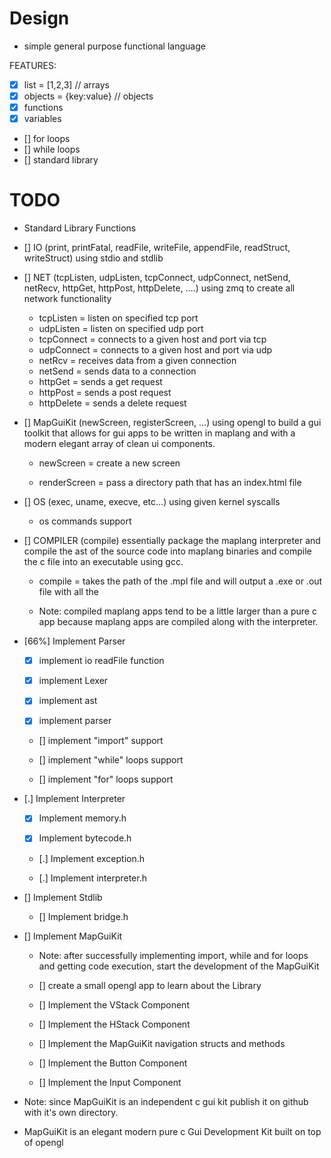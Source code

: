 
# Design

- simple general purpose functional language


FEATURES:

- [X] list = [1,2,3] // arrays
- [X] objects = {key:value} // objects
- [X] functions
- [X] variables
- [] for loops
- [] while loops
- [] standard library


# TODO


- Standard Library Functions

 - [] IO (print, printFatal, readFile, writeFile, appendFile, readStruct, writeStruct) using stdio and stdlib

 - [] NET (tcpListen, udpListen, tcpConnect, udpConnect, netSend, netRecv, httpGet, httpPost, httpDelete, ....) using zmq to create all network functionality
    
    - tcpListen = listen on specified tcp port
    - udpListen = listen on specified udp port
    - tcpConnect = connects to a given host and port via tcp
    - udpConnect = connects to a given host and port via udp
    - netRcv = receives data from a given connection
    - netSend = sends data to a connection
    - httpGet = sends a get request
    - httpPost = sends a post request
    - httpDelete = sends a delete request


 - [] MapGuiKit (newScreen, registerScreen, ...) using opengl to build a gui toolkit that allows for gui apps to be written in maplang and with a modern elegant array of clean ui components.
    
    - newScreen = create a new screen

    - renderScreen = pass a directory path that has an index.html file


 - [] OS (exec, uname, execve, etc...) using given kernel syscalls

    - os commands support

 - [] COMPILER (compile) essentially package the maplang interpreter and compile the ast of the source code into maplang binaries and compile the c file into an executable using gcc.

    - compile = takes the path of the .mpl file and will output a .exe or .out file with all the 

    - Note: compiled maplang apps tend to be a little larger than a pure c app because maplang apps are compiled along with the interpreter.


- [66%] Implement Parser

    - [X] implement io readFile function

    - [X] implement Lexer

    - [X] implement ast

    - [X] implement parser

    - [] implement "import" support

    - [] implement "while" loops support

    - [] implement "for" loops support




- [.] Implement Interpreter 

    - [X] Implement memory.h

    - [X] Implement bytecode.h

    - [.] Implement exception.h

    - [.] Implement interpreter.h



- [] Implement Stdlib

    - [] Implement bridge.h




















 - [] Implement MapGuiKit

    - Note: after successfully implementing import, while and for loops and getting code execution, start the development of the MapGuiKit


    - [] create a small opengl app to learn about the Library

    - [] Implement the VStack Component

    - [] Implement the HStack Component

    - [] Implement the MapGuiKit navigation structs and methods

    - [] Implement the Button Component

    - [] Implement the Input Component


 - Note: since MapGuiKit is an independent c gui kit publish it on github with it's own directory.

 - MapGuiKit is an elegant modern pure c Gui Development Kit built on top of opengl



